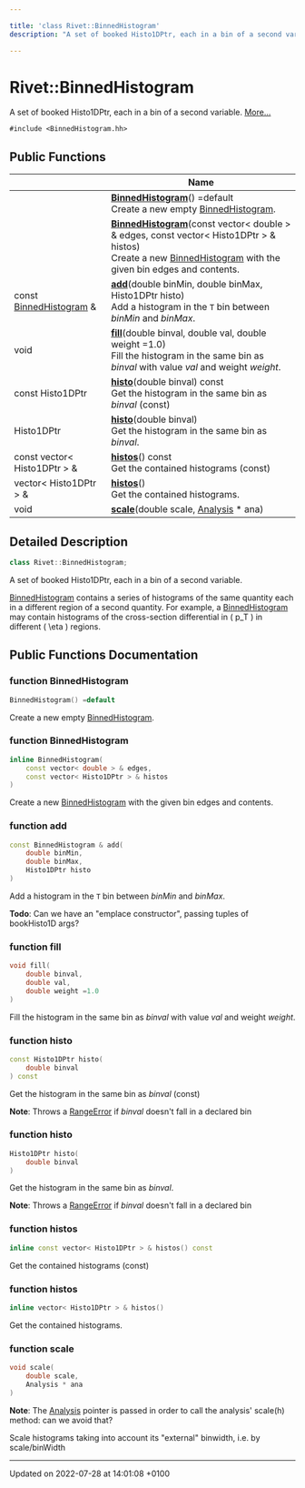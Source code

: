 ```yaml
---

title: 'class Rivet::BinnedHistogram'
description: "A set of booked Histo1DPtr, each in a bin of a second variable. "

---
```


# Rivet::BinnedHistogram



A set of booked Histo1DPtr, each in a bin of a second variable.  [More...](#detailed-description)


`#include <BinnedHistogram.hh>`

## Public Functions

|                | Name           |
| -------------- | -------------- |
| | **[BinnedHistogram](http://example.org/classes/classrivet_1_1binnedhistogram/#function-binnedhistogram)**() =default<br>Create a new empty <a href="http://example.org/classes/classrivet_1_1binnedhistogram/">BinnedHistogram</a>.  |
| | **[BinnedHistogram](http://example.org/classes/classrivet_1_1binnedhistogram/#function-binnedhistogram)**(const vector< double > & edges, const vector< Histo1DPtr > & histos)<br>Create a new <a href="http://example.org/classes/classrivet_1_1binnedhistogram/">BinnedHistogram</a> with the given bin edges and contents.  |
| const <a href="http://example.org/classes/classrivet_1_1binnedhistogram/">BinnedHistogram</a> & | **[add](http://example.org/classes/classrivet_1_1binnedhistogram/#function-add)**(double binMin, double binMax, Histo1DPtr histo)<br>Add a histogram in the <code>T</code> bin between _binMin_ and _binMax_.  |
| void | **[fill](http://example.org/classes/classrivet_1_1binnedhistogram/#function-fill)**(double binval, double val, double weight =1.0)<br>Fill the histogram in the same bin as _binval_ with value _val_ and weight _weight_.  |
| const Histo1DPtr | **[histo](http://example.org/classes/classrivet_1_1binnedhistogram/#function-histo)**(double binval) const<br>Get the histogram in the same bin as _binval_ (const)  |
| Histo1DPtr | **[histo](http://example.org/classes/classrivet_1_1binnedhistogram/#function-histo)**(double binval)<br>Get the histogram in the same bin as _binval_.  |
| const vector< Histo1DPtr > & | **[histos](http://example.org/classes/classrivet_1_1binnedhistogram/#function-histos)**() const<br>Get the contained histograms (const)  |
| vector< Histo1DPtr > & | **[histos](http://example.org/classes/classrivet_1_1binnedhistogram/#function-histos)**()<br>Get the contained histograms.  |
| void | **[scale](http://example.org/classes/classrivet_1_1binnedhistogram/#function-scale)**(double scale, <a href="http://example.org/classes/classrivet_1_1analysis/">Analysis</a> * ana) |

## Detailed Description

```cpp
class Rivet::BinnedHistogram;
```

A set of booked Histo1DPtr, each in a bin of a second variable. 

<a href="http://example.org/classes/classrivet_1_1binnedhistogram/">BinnedHistogram</a> contains a series of histograms of the same quantity each in a different region of a second quantity. For example, a <a href="http://example.org/classes/classrivet_1_1binnedhistogram/">BinnedHistogram</a> may contain histograms of the cross-section differential in \( p_T \) in different \( \eta \) regions. 

## Public Functions Documentation

### function BinnedHistogram

```cpp
BinnedHistogram() =default
```

Create a new empty <a href="http://example.org/classes/classrivet_1_1binnedhistogram/">BinnedHistogram</a>. 

### function BinnedHistogram

```cpp
inline BinnedHistogram(
    const vector< double > & edges,
    const vector< Histo1DPtr > & histos
)
```

Create a new <a href="http://example.org/classes/classrivet_1_1binnedhistogram/">BinnedHistogram</a> with the given bin edges and contents. 

### function add

```cpp
const BinnedHistogram & add(
    double binMin,
    double binMax,
    Histo1DPtr histo
)
```

Add a histogram in the <code>T</code> bin between _binMin_ and _binMax_. 

**Todo**: Can we have an "emplace constructor", passing tuples of bookHisto1D args? 

### function fill

```cpp
void fill(
    double binval,
    double val,
    double weight =1.0
)
```

Fill the histogram in the same bin as _binval_ with value _val_ and weight _weight_. 

### function histo

```cpp
const Histo1DPtr histo(
    double binval
) const
```

Get the histogram in the same bin as _binval_ (const) 

**Note**: Throws a <a href="http://example.org/classes/structrivet_1_1rangeerror/">RangeError</a> if _binval_ doesn't fall in a declared bin 

### function histo

```cpp
Histo1DPtr histo(
    double binval
)
```

Get the histogram in the same bin as _binval_. 

**Note**: Throws a <a href="http://example.org/classes/structrivet_1_1rangeerror/">RangeError</a> if _binval_ doesn't fall in a declared bin 

### function histos

```cpp
inline const vector< Histo1DPtr > & histos() const
```

Get the contained histograms (const) 

### function histos

```cpp
inline vector< Histo1DPtr > & histos()
```

Get the contained histograms. 

### function scale

```cpp
void scale(
    double scale,
    Analysis * ana
)
```


**Note**: The <a href="http://example.org/classes/classrivet_1_1analysis/">Analysis</a> pointer is passed in order to call the analysis' scale(h) method: can we avoid that? 

Scale histograms taking into account its "external" binwidth, i.e. by scale/binWidth 


-------------------------------

Updated on 2022-07-28 at 14:01:08 +0100
